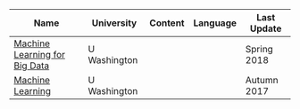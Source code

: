 
| Name                                                                                    | University   | Content | Language | Last Update |
| --------------------------------------------------------------------------------------- | ------------ | ------- | -------- | ----------- |
| [Machine Learning for Big Data](https://courses.cs.washington.edu/courses/cse547/18sp/) | U Washington |         |          | Spring 2018 |
| [Machine Learning](https://courses.cs.washington.edu/courses/cse546/17au/)                                                                                        |   U Washington           |         |          |        Autumn 2017      |

